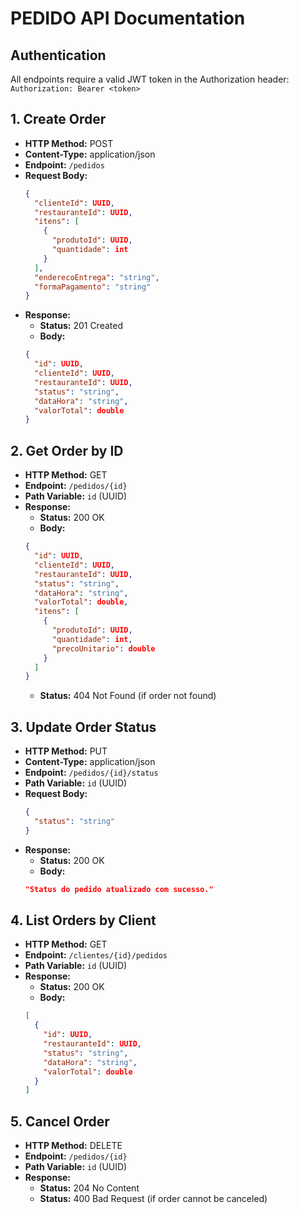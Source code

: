 # PEDIDO API Documentation

## Authentication
All endpoints require a valid JWT token in the Authorization header:
`Authorization: Bearer <token>`

## 1. Create Order
- **HTTP Method:** POST
- **Content-Type:** application/json
- **Endpoint:** `/pedidos`
- **Request Body:**
  ```json
  {
    "clienteId": UUID,
    "restauranteId": UUID,
    "itens": [
      {
        "produtoId": UUID,
        "quantidade": int
      }
    ],
    "enderecoEntrega": "string",
    "formaPagamento": "string"
  }
  ```
- **Response:**
  - **Status:** 201 Created
  - **Body:**
  ```json
  {
    "id": UUID,
    "clienteId": UUID,
    "restauranteId": UUID,
    "status": "string",
    "dataHora": "string",
    "valorTotal": double
  }
  ```

## 2. Get Order by ID
- **HTTP Method:** GET
- **Endpoint:** `/pedidos/{id}`
- **Path Variable:** `id` (UUID)
- **Response:**
  - **Status:** 200 OK
  - **Body:**
  ```json
  {
    "id": UUID,
    "clienteId": UUID,
    "restauranteId": UUID,
    "status": "string",
    "dataHora": "string",
    "valorTotal": double,
    "itens": [
      {
        "produtoId": UUID,
        "quantidade": int,
        "precoUnitario": double
      }
    ]
  }
  ```
  - **Status:** 404 Not Found (if order not found)

## 3. Update Order Status
- **HTTP Method:** PUT
- **Content-Type:** application/json
- **Endpoint:** `/pedidos/{id}/status`
- **Path Variable:** `id` (UUID)
- **Request Body:**
  ```json
  {
    "status": "string"
  }
  ```
- **Response:**
  - **Status:** 200 OK
  - **Body:**
  ```json
  "Status do pedido atualizado com sucesso."
  ```

## 4. List Orders by Client
- **HTTP Method:** GET
- **Endpoint:** `/clientes/{id}/pedidos`
- **Path Variable:** `id` (UUID)
- **Response:**
  - **Status:** 200 OK
  - **Body:**
  ```json
  [
    {
      "id": UUID,
      "restauranteId": UUID,
      "status": "string",
      "dataHora": "string",
      "valorTotal": double
    }
  ]
  ```

## 5. Cancel Order
- **HTTP Method:** DELETE
- **Endpoint:** `/pedidos/{id}`
- **Path Variable:** `id` (UUID)
- **Response:**
  - **Status:** 204 No Content
  - **Status:** 400 Bad Request (if order cannot be canceled)
